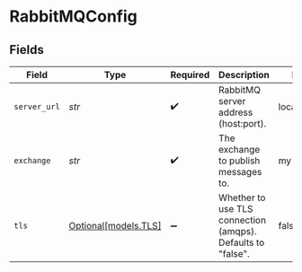 # RabbitMQConfig


## Fields

| Field                                                       | Type                                                        | Required                                                    | Description                                                 | Example                                                     |
| ----------------------------------------------------------- | ----------------------------------------------------------- | ----------------------------------------------------------- | ----------------------------------------------------------- | ----------------------------------------------------------- |
| `server_url`                                                | *str*                                                       | :heavy_check_mark:                                          | RabbitMQ server address (host:port).                        | localhost:5672                                              |
| `exchange`                                                  | *str*                                                       | :heavy_check_mark:                                          | The exchange to publish messages to.                        | my-exchange                                                 |
| `tls`                                                       | [Optional[models.TLS]](../models/tls.md)                    | :heavy_minus_sign:                                          | Whether to use TLS connection (amqps). Defaults to "false". | false                                                       |